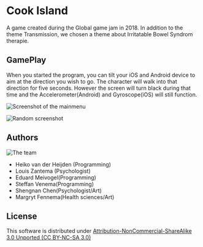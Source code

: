 # Cook Island
A game created during the Global game jam in 2018. 
In addition to the theme Transmission, we chosen a theme about Irritatable Bowel Syndrom therapie.

## GamePlay
When you started the program, you can tilt your iOS and Android device to aim at the direction you wish to go. The character will walk into that direction for five seconds.
However the screen will turn black during that time and the Accelerometer(Android) and Gyroscope(iOS) will still function.


![Screenshot of the mainmenu](http://heikovdheyden.nl/Cook-island/Assets/Screenshots/Mainmenu.png)

![Random screenshot](http://heikovdheyden.nl/Cook-island/Assets/Screenshots/Screenshot.png)


## Authors
![The team](http://heikovdheyden.nl/Cook-island/Assets/ggj_team.jpg)
- Heiko van der Heijden (Programming)
- Louis Zantema (Psychologist)
- Eduard Meivogel(Programming)
- Steffan Venema(Programming)
- Shengnan Chen(Psychologist/Art)
- Margryt Fennema(Health sciences/Art)

## License

This software is distributed under [Attribution-NonCommercial-ShareAlike 3.0 Unported (CC BY-NC-SA 3.0)](https://github.com/valvy/Cook-island/blob/develop/License.md)
